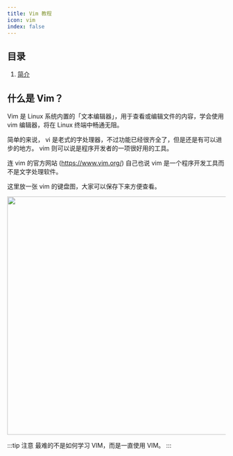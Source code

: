 ```yaml
---
title: Vim 教程
icon: vim
index: false
---
```

## 目录

1. [简介](01.vim-intro.md)


## 什么是 Vim？

Vim 是 Linux 系统内置的「文本编辑器」，用于查看或编辑文件的内容，学会使用 vim 编辑器，将在 Linux 终端中畅通无阻。

简单的来说， vi 是老式的字处理器，不过功能已经很齐全了，但是还是有可以进步的地方。 vim  则可以说是程序开发者的一项很好用的工具。

连 vim 的官方网站 (https://www.vim.org/) 自己也说 vim 是一个程序开发工具而不是文字处理软件。

这里放一张 vim 的键盘图，大家可以保存下来方便查看。

<div align="center"> <img src="https://cdn.staticaly.com/gh/bigrich-luo/typora-picgo-images-1@master/images/202302231121917.png" width = 550 /> </div>

:::tip 注意
最难的不是如何学习 VIM，而是一直使用 VIM。
:::